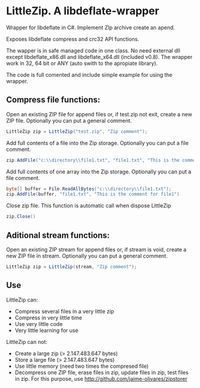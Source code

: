 # LittleZip. A libdeflate-wrapper
Wrapper for libdeflate in C#. Implement ZIp archive create an apend.

Exposes libdeflate compress and crc32 API functions.

The wapper is in safe managed code in one class. No need external dll except libdeflate_x86.dll and libdeflate_x64.dll (included v0.8). The wrapper work in 32, 64 bit or ANY (auto swith to the apropiate library).

The code is full comented and include simple example for using the wrapper.
## Compress file functions:
Open an existing ZIP file for append files or, if test.zip not exit, create a new ZIP file. Optionally you can put a general comment.
```C#
LittleZip zip = LittleZip("test.zip", "Zip comment");
```

Add full contents of a file into the Zip storage. Optionally you can put a file comment.
```C#
zip.AddFile("c:\\directory\\file1.txt", "file1.txt", "This is the comment for file1")
```

Add full contents of one array into the Zip storage. Optionally you can put a file comment.
```C#
byte[] buffer = File.ReadAllBytes("c:\\directory\\file1.txt");
zip.AddFile(buffer, "file1.txt", "This is the comment for file1")
```

Close zip file. This function is automatic call when dispose LittleZip
```C#
zip.Close()
```

## Aditional stream functions:
Open an existing ZIP stream for append files or, if stream is void, create a new ZIP file in stream. Optionally you can put a general comment.
```C#
LittleZip zip = LittleZip(stream, "Zip comment");
```

## Use
LittleZip can:
- Compress several files in a very little zip
- Compress in very little time
- Use very little code
- Very little learning for use

LittleZip can not:
- Create a large zip (> 2.147.483.647 bytes)
- Store a large file (> 2.147.483.647 bytes)
- Use little memory (need two times the compresed file)
- Decompress one ZIP file, erase files in zip, update files in zip, test files in zip. For this purpose, use http://github.com/jaime-olivares/zipstorer
